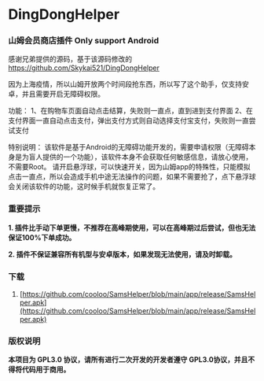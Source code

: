 # DingDongHelper
### 山姆会员商店插件 Only support Android 

感谢兄弟提供的源码，基于该源码修改的
https://github.com/Skykai521/DingDongHelper

因为上海疫情，所以山姆开放两个时间段抢东西，所以写了这个助手，仅支持安卓，并且需要开启无障碍权限。

功能：
1、在购物车页面自动点击结算，失败则一直点，直到进到支付界面
2、在支付界面一直自动点击支付，弹出支付方式则自动选择支付宝支付，失败则一直尝试支付

特别说明：
该软件是基于Android的无障碍功能开发的，需要申请权限（无障碍本身是为盲人提供的一个功能），该软件本身不会获取任何敏感信息，请放心使用，不需要Root。
请开启悬浮球，可以快速开关，因为山姆app的特殊性，只能模拟点击一直点，所以会造成手机中途无法操作的问题，如果不需要抢了，点下悬浮球会关闭该软件的功能，这时候手机就恢复正常了。

### 重要提示
**1. 插件比手动下单更慢，不推荐在高峰期使用，可以在高峰期过后尝试，但也无法保证100%下单成功。**

**2. 插件不保证兼容所有机型与安卓版本，如果发现无法使用，请及时卸载。**

### 下载

1. [https://github.com/cooloo/SamsHelper/blob/main/app/release/SamsHelper.apk](https://github.com/cooloo/SamsHelper/blob/main/app/release/SamsHelper.apk)

### 版权说明

**本项目为 GPL3.0 协议，请所有进行二次开发的开发者遵守 GPL3.0协议，并且不得将代码用于商用。**

